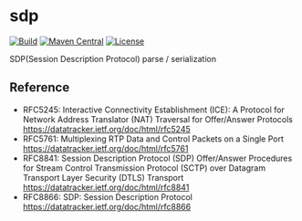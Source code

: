 sdp
=================

[![Build](https://github.com/crow-misia/sdp/actions/workflows/build.yml/badge.svg)](https://github.com/crow-misia/sdp/actions/workflows/build.yml)
[![Maven Central](https://img.shields.io/maven-central/v/io.github.crow-misia.sdp/sdp.svg?label=Maven%20Central)](https://search.maven.org/search?q=g:io.github.crow-misia.sdp%20a:sdp)
[![License](https://img.shields.io/github/license/crow-misia/sdp)](LICENSE)

SDP(Session Description Protocol) parse / serialization

## Reference

* RFC5245: Interactive Connectivity Establishment (ICE): A Protocol for Network Address Translator (NAT) Traversal for Offer/Answer Protocols
  https://datatracker.ietf.org/doc/html/rfc5245
* RFC5761: Multiplexing RTP Data and Control Packets on a Single Port
  https://datatracker.ietf.org/doc/html/rfc5761
* RFC8841: Session Description Protocol (SDP) Offer/Answer Procedures for Stream Control Transmission Protocol (SCTP) over Datagram Transport Layer Security (DTLS) Transport
  https://datatracker.ietf.org/doc/html/rfc8841
* RFC8866: SDP: Session Description Protocol
  https://datatracker.ietf.org/doc/html/rfc8866
